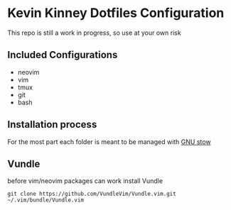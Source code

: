 # Kevin Kinney Dotfiles Configuration

This repo is still a work in progress, so use at your own risk

## Included Configurations
- neovim
- vim
- tmux
- git
- bash

## Installation process

For the most part each folder is meant to be managed with [GNU stow](https://www.gnu.org/software/stow/)

## Vundle

before vim/neovim packages can work install Vundle

`git clone https://github.com/VundleVim/Vundle.vim.git ~/.vim/bundle/Vundle.vim`
